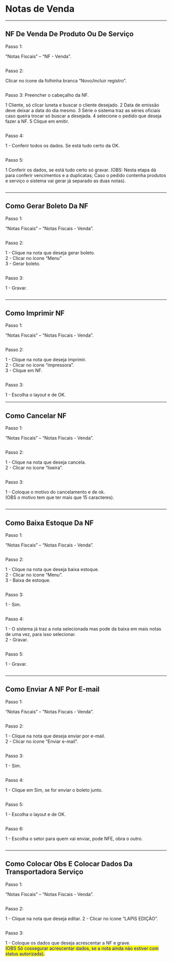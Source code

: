 # Notas de Venda

***

## NF De Venda De Produto Ou De Serviço

Passo 1:

“Notas Fiscais” – “NF - Venda”.

<figure><img src="../../.gitbook/assets/image (9) (1) (1).png" alt=""><figcaption></figcaption></figure>

Passo 2:

Clicar no ícone da folhinha branca “Novo/incluir registro”.

<figure><img src="../../.gitbook/assets/image (1) (1) (1) (1) (1) (1) (1) (1) (1).png" alt=""><figcaption></figcaption></figure>

Passo 3: Preencher o cabeçalho da NF.

1 Cliente, só clicar luneta e buscar o cliente desejado. 2 Data de emissão deve deixar a data do dia mesmo. 3 Série o sistema traz as séries oficiais caso queira trocar só buscar a desejada. 4 selecione o pedido que deseja fazer a NF. 5 Clique em emitir.

<figure><img src="../../.gitbook/assets/image (2) (1) (1) (1) (1) (1) (1) (1) (1).png" alt=""><figcaption></figcaption></figure>

Passo 4:

1 - Conferir todos os dados. Se está tudo certo da OK.

<figure><img src="../../.gitbook/assets/image (3) (1) (1) (1) (1) (1) (1) (1) (1).png" alt=""><figcaption></figcaption></figure>



Passo 5:

1 Conferir os dados, se está tudo certo só gravar. (OBS: Nesta etapa dá para conferir vencimentos e a duplicatas; Caso o pedido contenha produtos e serviço o sistema vai gerar já separado as duas notas).

<figure><img src="../../.gitbook/assets/image (4) (1) (1) (1) (1) (1) (1) (1) (1).png" alt=""><figcaption></figcaption></figure>

***

## Como Gerar Boleto Da NF

Passo 1:

“Notas Fiscais” – “Notas Fiscais - Venda”.

<figure><img src="../../.gitbook/assets/image (5) (1) (1) (1) (1) (1) (1) (1) (1).png" alt=""><figcaption></figcaption></figure>

Passo 2:

1 - Clique na nota que deseja gerar boleto.\
2 - Clicar no ícone “Menu”\
3 - Gerar boleto.

<figure><img src="../../.gitbook/assets/image (6) (1) (1) (1) (1) (1) (1) (1) (1).png" alt=""><figcaption></figcaption></figure>

Passo 3:

1 - Gravar.

<figure><img src="../../.gitbook/assets/image (7) (1) (1) (1) (1) (1) (1) (1) (1).png" alt=""><figcaption></figcaption></figure>

***

## Como Imprimir NF

Passo 1:

“Notas Fiscais” – “Notas Fiscais - Venda”.

<figure><img src="../../.gitbook/assets/image (8) (1) (1) (1) (1) (1) (1) (1) (1).png" alt=""><figcaption></figcaption></figure>

Passo 2:

1 - Clique na nota que deseja imprimir.\
2 - Clicar no ícone “impressora”.\
3 - Clique em NF.

<figure><img src="../../.gitbook/assets/image (9) (1) (1) (1).png" alt=""><figcaption></figcaption></figure>

Passo 3:

1 - Escolha o layout e de OK.

***

## Como Cancelar NF

Passo 1:

“Notas Fiscais” – “Notas Fiscais - Venda”.

<figure><img src="../../.gitbook/assets/image (10) (1).png" alt=""><figcaption></figcaption></figure>

Passo 2:

1 - Clique na nota que deseja cancela.\
2 - Clicar no ícone “lixeira”.

<figure><img src="../../.gitbook/assets/image (11) (1).png" alt=""><figcaption></figcaption></figure>

Passo 3:

1 - Coloque o motivo do cancelamento e de ok.\
(OBS o motivo tem que ter mais que 15 caracteres).

<figure><img src="../../.gitbook/assets/image (12) (1).png" alt=""><figcaption></figcaption></figure>

***

## Como Baixa Estoque Da NF

Passo 1:

“Notas Fiscais” – “Notas Fiscais - Venda”.

<figure><img src="../../.gitbook/assets/image (13) (1).png" alt=""><figcaption></figcaption></figure>

Passo 2:

1 - Clique na nota que deseja baixa estoque.\
2 - Clicar no ícone “Menu”.\
3 - Baixa de estoque.

<figure><img src="../../.gitbook/assets/image (14) (1).png" alt=""><figcaption></figcaption></figure>

Passo 3:

1 - Sim.

<figure><img src="../../.gitbook/assets/image (15) (1).png" alt=""><figcaption></figcaption></figure>

Passo 4:

1 - O sistema já traz a nota selecionada mas pode da baixa em mais notas de uma vez, para isso selecionar.\
2 - Gravar.

<figure><img src="../../.gitbook/assets/image (16) (1).png" alt=""><figcaption></figcaption></figure>

Passo 5:

1 - Gravar.

<figure><img src="../../.gitbook/assets/image (17) (1).png" alt=""><figcaption></figcaption></figure>

***

## Como Enviar A NF Por E-mail

Passo 1:

“Notas Fiscais” – “Notas Fiscais - Venda”.

<figure><img src="../../.gitbook/assets/image (18) (1).png" alt=""><figcaption></figcaption></figure>

Passo 2:

1 - Clique na nota que deseja enviar por e-mail.\
2 - Clicar no ícone “Enviar e-mail”.

<figure><img src="../../.gitbook/assets/image (19) (1).png" alt=""><figcaption></figcaption></figure>

Passo 3:

1 - Sim.

<figure><img src="../../.gitbook/assets/image (20).png" alt=""><figcaption></figcaption></figure>

Passo 4:

1 - Clique em Sim, se for enviar o boleto junto.

<figure><img src="../../.gitbook/assets/image (21).png" alt=""><figcaption></figcaption></figure>

Passo 5:

1 - Escolha o layout e de OK.

<figure><img src="../../.gitbook/assets/image (22).png" alt=""><figcaption></figcaption></figure>

Passo 6:

1 - Escolha o setor para quem vai enviar, pode NFE, obra o outro.

<figure><img src="../../.gitbook/assets/image (23).png" alt=""><figcaption></figcaption></figure>

***

## Como Colocar Obs E Colocar Dados Da Transportadora Serviço

Passo 1:

“Notas Fiscais” – “Notas Fiscais - Venda”.

<figure><img src="../../.gitbook/assets/image (24).png" alt=""><figcaption></figcaption></figure>

Passo 2:

1 - Clique na nota que deseja editar. 2 - Clicar no ícone “LAPIS EDIÇÃO”.

<figure><img src="../../.gitbook/assets/image (25).png" alt=""><figcaption></figcaption></figure>

Passo 3:

1 - Coloque os dados que deseja acrescentar a NF e grave.\
<mark style="color:blue;">(OBS Só cossegurar acrescentar dados, se a nota ainda não estiver com status autorizada).</mark>

<figure><img src="../../.gitbook/assets/image (555).png" alt=""><figcaption></figcaption></figure>
